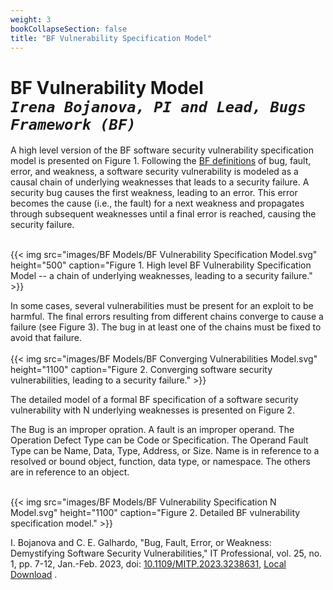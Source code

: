 ```yaml
---
weight: 3
bookCollapseSection: false
title: "BF Vulnerability Specification Model"
---
```

# BF Vulnerability Model <br/>_`Irena Bojanova, PI and Lead, Bugs Framework (BF)`_

A high level version of the BF software security vulnerability specification model is presented on Figure 1. Following the [BF definitions](/BF/info/vulnerability-model/bf-concepts/) of bug, fault, error, and weakness, a software security vulnerability is modeled as a causal chain of underlying weaknesses that leads to a security failure. A security bug causes the first weakness, leading to an error. This error becomes the cause (i.e., the fault) for a next weakness and propagates through subsequent weaknesses until a final error is reached, causing the security failure.

<br/>
{{< img src="images/BF Models/BF Vulnerability Specification Model.svg" height="500" caption="Figure 1. High level BF Vulnerability Specification Model -- a chain of underlying weaknesses, leading to a security failure." >}}


<!-- Each weakness is an instance of a weakness type with a particular bug or fault as a cause and an error as a consequence. The error establishes a transition to another weakness or a failure.

A bug always causes the first weakness in a chain of weaknesses (*Note: Focus of this work are weaknesses within software.); it is a coding or specification defect, which, if fixed, will resolve the vulnerability. A fault causes each intermediate state. The last weakness always ends with a final error (undefined or exploitable system behavior) that causes the failure (a violation of a system security requirement).

A transition is the result of the operation over the operands. For example, in Figure 1, Operation 1 from the first weakness has a Bug and results in Error 1, which becomes the fault for operation 2, leading to Error 2. The chain goes on, until the last operation results in a Final Error, leading to a failure.

Therefore, a vulnerability can be described precisely as a chain of weaknesses and their transitions. This chain is a sequence of improper states in the vulnerable software. 

Each improper state is an instance of a weakness type, corresponding to a BF class. The transition from the initial state is by improper operation (an operation that has a bug) over proper operands. The transitions from intermediate states are by proper operations with at least one improper operand (the operand is at fault). -->


In some cases, several vulnerabilities must be present for an exploit to be harmful. The final errors resulting from different chains converge to cause a failure (see  Figure 3). The bug in at least one of the chains must be fixed to avoid that failure.  
<br/>
 {{< img src="images/BF Models/BF Converging Vulnerabilities Model.svg" height="1100" caption="Figure 2. Converging software security vulnerabilities, leading to a security failure." >}}
<br/>

The detailed model of a formal BF specification of a software security vulnerability with N underlying weaknesses is presented on Figure 2. 

 The Bug is an improper opration. A fault is an improper operand. The Operation Defect Type can be Code or Specification. The Operand Fault Type can be Name, Data, Type, Address, or Size. Name is in reference to a resolved or bound object, function, data type, or namespace. The others are in reference to an object.

<br/>
 {{< img src="images/BF Models/BF Vulnerability Specification N Model.svg" height="1100" caption="Figure 2. Detailed BF vulnerability specification model." >}}
<br/>

I. Bojanova and C. E. Galhardo, "Bug, Fault, Error, or Weakness: Demystifying Software Security Vulnerabilities," IT Professional, vol. 25, no. 1, pp. 7-12, Jan.-Feb. 2023, doi: [10.1109/MITP.2023.3238631](https://doi.ieeecomputersociety.org/10.1109/MITP.2023.3238631), [Local Download](https://tsapps.nist.gov/publication/get_pdf.cfm?pub_id=936191) .

